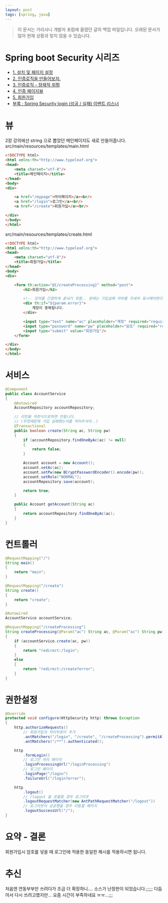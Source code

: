```yaml
---
layout: post
tags: [spring, java]
---
```


> 이 문서는 가리사니 개발자 포럼에 올렸던 글의 백업 파일입니다.
오래된 문서가 많아 현재 상황과 맞지 않을 수 있습니다.


# Spring boot Security 시리즈
- [1. 설치 및 페이지 설정](/lab?topicId=283)
- [2. 인증로직을 만들어보자.](/lab?topicId=284)
- [3. 인증로직 - 잠재적 위험](/lab?topicId=285)
- [4. 인증 페이지뷰](/lab?topicId=286)
- [5. 회원가입](/lab?topicId=287)
- [부록 : Spring Security login (성공 / 실패) 이벤트 리스너 ](/lab?topicId=311)


# 뷰
2장 강의에선 string 으로 뽑았던 메인페이지도 새로 만들어줍니다.
src/main/resources/templates/main.html
``` html
<!DOCTYPE html>
<html xmlns:th="http://www.typeleaf.org">
<head>
	<meta charset="utf-8"/>
	<title>메인페이지</title>
</head>
<body>
<div>

	<a href="/mypage">마이페이지</a><br/>
	<a href="/login">로그인</a><br/>
	<a href="/create">회원가입</a><br/>

</div>
</body>
</html>
```
src/main/resources/templates/create.html
``` html
<!DOCTYPE html>
<html xmlns:th="http://www.typeleaf.org">
<head>
	<meta charset="utf-8"/>
	<title>회원가입</title>
</head>
<body>
<div>

	<form th:action="@{/createProcessing}" method="post">
		<h2>회원가입</h2>

		<!-- 강의를 간결하게 끝내기 위함.. 원래는 가입실패 여부를 자세히 표시해야한다 -->
		<div th:if="${param.error}">
			계정이 중복됩니다.
		</div>

		<input type="text" name="ac" placeholder="계정" required="required"/>
		<input type="password" name="pw" placeholder="암호" required="required"/>
		<input type="submit" value="회원가입"/>
	</form>

</div>
</body>
</html>
```


# 서비스
``` java
@Component
public class AccountService
{
	@Autowired
	AccountRepository accountRepository;

	// 리턴을 저런식으로하면 안됩니다.
	// (무었때문에 가입 실패했는지를 적어주셔야..)
	@Transactional
	public boolean create(String ac, String pw)
	{
		if (accountRepository.findOneByAc(ac) != null)
		{
			return false;
		}

		Account account = new Account();
		account.setAc(ac);
		account.setPw(new BCryptPasswordEncoder().encode(pw));
		account.setRole("NORMAL");
		accountRepository.save(account);

		return true;
	}

	public Account getAccount(String ac)
	{
		return accountRepository.findOneByAc(ac);
	}
}
```


# 컨트롤러
``` java
@RequestMapping("/")
String main()
{
	return "main";
}

@RequestMapping("/create")
String create()
{
	return "create";
}

@Autowired
AccountService accountService;

@RequestMapping("/createProcessing")
String createProcessing(@Param("ac") String ac, @Param("ac") String pw)
{
	if (accountService.create(ac, pw))
	{
		return "redirect:/login";
	}
	else
	{
		return "redirect:/create?error";
	}
}
```


# 권한설정
``` java
@Override
protected void configure(HttpSecurity http) throws Exception
{
	http.authorizeRequests()
		// 회원가입과 처리부분이 추가
		.antMatchers("/login", "/create", "/createProcessing").permitAll()
		.antMatchers("/**").authenticated();

	http
		.formLogin()
		// 로그인 처리 페이지
		.loginProcessingUrl("/loginProcessing")
		// 로그인 페이지
		.loginPage("/login")
		.failureUrl("/login?error");

	http
		.logout()
		// /logout 을 호출할 경우 로그아웃
		.logoutRequestMatcher(new AntPathRequestMatcher("/logout"))
		// 로그아웃이 성공했을 경우 이동할 페이지
		.logoutSuccessUrl("/");
}
```


# 요약 - 결론
회원가입시 암호를 넣을 때 로그인에 적용한 동일한 해시를 적용하시면 됩니다.


# 추신
처음엔 연동부부만 쓰려다가 조금 더 확장하니.... 소스가 난장판이 되었습니다.;;;;;
다듬어서 다시 쓰려고했지만... 요즘 시간이 부족하네요 ㅠㅠ...;;;